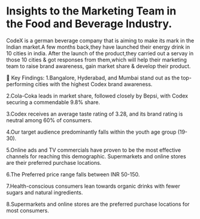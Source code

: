# Insights to the Marketing Team in the Food and Beverage Industry.


CodeX is a german beverage company that is aiming to make its mark in the Indian market.A few months back,they have launched their energy drink in 10 cities in india.
After the launch of the product,they carried out a servay in those 10 cities & got responses from them,which will help their marketing team to raise brand awareness,
gain market share & develop their product.

🎯 Key Findings:
1.Bangalore, Hyderabad, and Mumbai stand out as the top-performing cities with the highest Codex brand awareness.

2.Cola-Coka leads in market share, followed closely by Bepsi, with Codex securing a commendable 9.8% share.

3.Codex receives an average taste rating of 3.28, and its brand rating is neutral among 60% of consumers.

4.Our target audience predominantly falls within the youth age group (19-30).

5.Online ads and TV commercials have proven to be the most effective channels for reaching this demographic. Supermarkets and online stores are their preferred purchase locations.

6.The Preferred price range falls between INR 50-150.

7.Health-conscious consumers lean towards organic drinks with fewer sugars and natural ingredients.

8.Supermarkets and online stores are the preferred purchase locations for most consumers.
